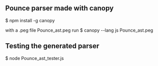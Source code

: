 ## Pounce parser made with canopy
$ npm install -g canopy

with a .peg file Pounce_ast.peg run 
$ canopy --lang js Pounce_ast.peg

## Testing the generated parser
$ node Pounce_ast_tester.js